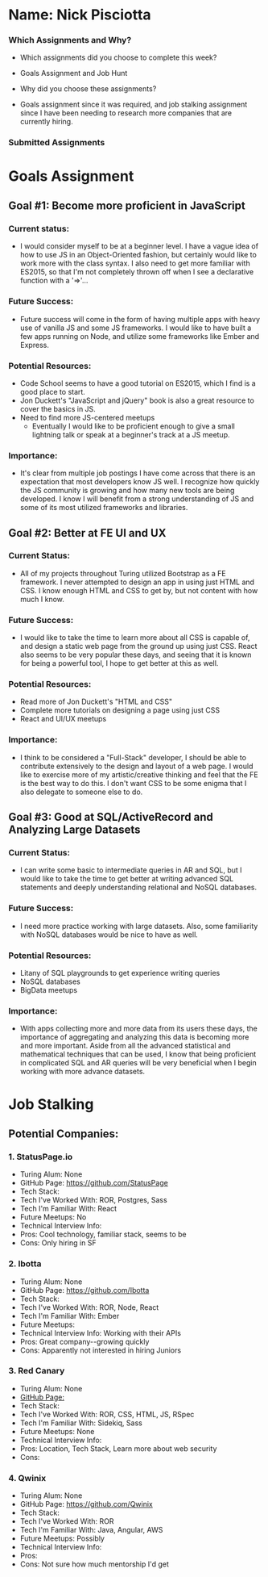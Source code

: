# Name: Nick Pisciotta

### Which Assignments and Why?
- Which assignments did you choose to complete this week?
* Goals Assignment and Job Hunt
- Why did you choose these assignments?
* Goals assignment since it was required, and job stalking assignment since I have been needing to research more companies that are currently hiring.

### Submitted Assignments

# Goals Assignment

## Goal #1: Become more proficient in JavaScript
### Current status:
  * I would consider myself to be at a beginner level. I have a vague idea of how to use JS in an Object-Oriented fashion, but certainly would like to work more with the class syntax.  I also need to get more familiar with ES2015, so that I'm not completely thrown off when I see a declarative function with a '=>'...

### Future Success:
  * Future success will come in the form of having multiple apps with heavy use of vanilla JS and some JS frameworks.  I would like to have built a few apps running on Node, and utilize some frameworks like Ember and Express.

### Potential Resources:
  * Code School seems to have a good tutorial on ES2015, which I find is a good place to start.  
  * Jon Duckett's "JavaScript and jQuery" book is also a great resource to cover the basics in JS.
  * Need to find more JS-centered meetups
    * Eventually I would like to be proficient enough to give a small lightning talk or speak at a beginner's track at a JS meetup.

### Importance:
  *   It's clear from multiple job postings I have come across that there is an expectation that most developers know JS well.  I recognize how quickly the JS community is growing and how many new tools are being developed.  I know I will benefit from a strong understanding of JS and some of its most utilized frameworks and libraries.

## Goal #2: Better at FE UI and UX  
### Current Status:
  *  All of my projects throughout Turing utilized Bootstrap as a FE framework.  I never attempted to design an app in using just HTML and CSS.  I know enough HTML and CSS to get by, but not content with how much I know.

### Future Success:
* I would like to take the time to learn more about all CSS is capable of, and design a static web page from the ground up using just CSS. React also seems to be very popular these days, and seeing that it is known for being a powerful tool, I hope to get better at this as well.

### Potential Resources:
* Read more of Jon Duckett's "HTML and CSS"
* Complete more tutorials on designing a page using just CSS
* React and UI/UX meetups

### Importance:
* I think to be considered a "Full-Stack" developer, I should be able to contribute extensively to the design and layout of a web page.  I would like to exercise more of my artistic/creative thinking and feel that the FE is the best way to do this.  I don't want CSS to be some enigma that I also delegate to someone else to do.

## Goal #3:  Good at SQL/ActiveRecord and Analyzing Large Datasets

### Current Status:
*  I can write some basic to intermediate queries in AR and SQL, but I would like to take the time to get better at writing advanced SQL statements and deeply understanding relational and NoSQL databases.

### Future Success:
* I need more practice working with large datasets.  Also, some familiarity with NoSQL databases would be nice to have as well.


### Potential Resources:
* Litany of SQL playgrounds to get experience writing queries
* NoSQL databases
* BigData meetups


### Importance:
*  With apps collecting more and more data from its users these days, the importance of aggregating and analyzing this data is becoming more and more important.  Aside from all the advanced statistical and mathematical techniques that can be used, I know that being proficient in complicated SQL and AR queries will be very beneficial when I begin working with more advance datasets.  


# Job Stalking

## Potential Companies:

### 1. StatusPage.io
* Turing Alum: None
* GitHub Page: https://github.com/StatusPage
* Tech Stack:
 * Tech I've Worked With: ROR, Postgres, Sass
 * Tech I'm Familiar With: React
* Future Meetups: No
* Technical Interview Info:
* Pros: Cool technology, familiar stack, seems to be  
* Cons: Only hiring in SF

### 2. Ibotta
* Turing Alum: None
* GitHub Page: https://github.com/Ibotta
* Tech Stack:
* Tech I've Worked With: ROR, Node, React
* Tech I'm Familiar With: Ember
* Future Meetups:
* Technical Interview Info: Working with their APIs
* Pros: Great company--growing quickly
* Cons: Apparently not interested in hiring Juniors


### 3. Red Canary
* Turing Alum: None
* [GitHub Page:](https://github.com/redcanaryco)
* Tech Stack:  
 * Tech I've Worked With: ROR, CSS, HTML, JS, RSpec
 * Tech I'm Familiar With: Sidekiq, Sass
* Future Meetups: None
* Technical Interview Info:
* Pros: Location, Tech Stack, Learn more about web security
* Cons:

### 4. Qwinix
* Turing Alum: None
* GitHub Page: https://github.com/Qwinix
* Tech Stack:
 * Tech I've Worked With: ROR
 * Tech I'm Familiar With: Java, Angular, AWS
* Future Meetups: Possibly
* Technical Interview Info:
* Pros:
* Cons: Not sure how much mentorship I'd get
